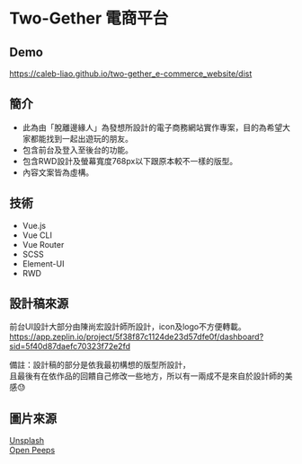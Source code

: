 # Two-Gether 電商平台 

## Demo

https://caleb-liao.github.io/two-gether_e-commerce_website/dist

## 簡介

- 此為由「脫離邊緣人」為發想所設計的電子商務網站實作專案，目的為希望大家都能找到一起出遊玩的朋友。
- 包含前台及登入至後台的功能。
- 包含RWD設計及螢幕寬度768px以下跟原本較不一樣的版型。
- 內容文案皆為虛構。

## 技術

- Vue.js
- Vue CLI
- Vue Router
- SCSS
- Element-UI
- RWD

## 設計稿來源

前台UI設計大部分由陳尚宏設計師所設計，icon及logo不方便轉載。  
https://app.zeplin.io/project/5f38f87c1124de23d57dfe0f/dashboard?sid=5f40d87daefc70323f72e2fd

備註：設計稿的部分是依我最初構想的版型所設計，  
且最後有在依作品的回饋自己修改一些地方，所以有一兩成不是來自於設計師的美感😓

## 圖片來源

[Unsplash](https://unsplash.com/)  
[Open Peeps](https://www.openpeeps.com/) 